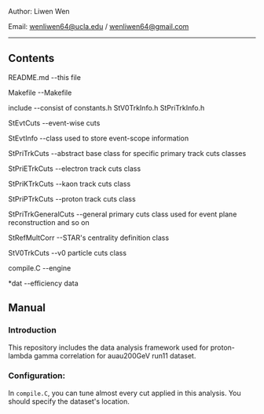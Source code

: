 Author: Liwen Wen

Email: wenliwen64@ucla.edu / wenliwen64@gmail.com

**************

## Contents
README.md                   --this file

Makefile                    --Makefile

include                     --consist of constants.h StV0TrkInfo.h StPriTrkInfo.h 

StEvtCuts                   --event-wise cuts

StEvtInfo                   --class used to store event-scope information

StPriTrkCuts                --abstract base class for specific primary track cuts classes

StPriETrkCuts               --electron track cuts class

StPriKTrkCuts               --kaon track cuts class

StPriPTrkCuts               --proton track cuts class

StPriTrkGeneralCuts         --general primary cuts class used for event plane reconstruction and so on

StRefMultCorr               --STAR's centrality definition class

StV0TrkCuts                 --v0 particle cuts class

compile.C                   --engine

*dat                        --efficiency data

## Manual

### Introduction
This repository includes the data analysis framework used for proton-lambda gamma correlation for auau200GeV run11 dataset.

### Configuration:
In `compile.C`, you can tune almost every cut applied in this analysis. You should specify the dataset's location.
